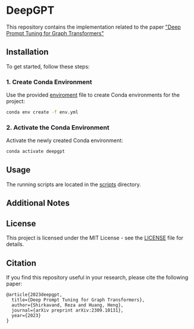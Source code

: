 # DeepGPT
This repository contains the implementation related to the paper ["Deep Prompt Tuning for Graph Transformers"](https://arxiv.org/abs/2309.10131)

## Installation

To get started, follow these steps:

### 1. Create Conda Environment
Use the provided [enviroment](env.yml) file to create Conda environments for the project:
```bash
conda env create -f env.yml
```

### 2. Activate the Conda Environment
Activate the newly created Conda environment:
```bash
conda activate deepgpt
```


## Usage

The running scripts are located in the [scripts](Ptuningv2/run_script) directory.

## Additional Notes

## License
This project is licensed under the MIT License - see the [LICENSE](LICENSE) file for details.

## Citation

If you find this repository useful in your research, please cite the following paper:

```
@article{2023deepgpt,
  title={Deep Prompt Tuning for Graph Transformers},
  author={Shirkavand, Reza and Huang, Heng},
  journal={arXiv preprint arXiv:2309.10131},
  year={2023}
}
```
